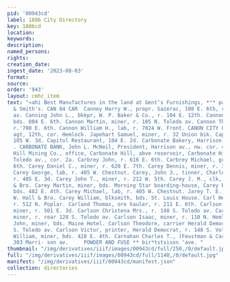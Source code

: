 ```yaml
---
pid: '00943cd'
label: 1886 City Directory
key: 1886cd
location: 
keywords: 
description: 
named_persons: 
rights: 
creation_date: 
ingest_date: '2023-08-03'
format: 
source: 
order: '943'
layout: cmhc_item
text: "«ahi Best Manufactures in the land at Gent’s Furnishings, *°* panics Fisner
  & Smith's. CAN 84 CAR  Canney Harry W., propr. Sazerac, 108 E. 6th, r. 320 Harrison
  av. Canning John L., bkkpr, W. P. Baker & Co., r. 104 E. 12th. Cannon James, miner,
  bds. 804 E. 6th. Cannon Martin, miner, r. 105 N. Toledo av. Cannon Thomas, lab,
  r.'700 E. 6th. Cannon William H., lab, r. 7024 W. Front. CANON CITY COAL, John Harvey,
  agt, 12th, cor. Hemlock. Japehart Samuel, miner, r. 32 Union bik. Capitol Ifotel,
  105 W. 3d. Capitol Restaurant, 104 E. 2d. Carbonate Bakery, Harrison av., cor. 5th.
  . CARBONATE BANK, John L. McNeil, President, Harrison av., nw. cor. 4th. Carbonate
  Hill Mining Co., office, Carbonate Hill, abve reservoir, Carbonate Hill School,
  Toledo av., cor. 2a. Carbrey John, r. 616 E. 6th. Carbrey Michael, grocer, 616 E.
  6th. Carey Daniel C., miner, r. 620 E. 7th. Carey Dennis, miner, r. 310 E. 6th.
  Carey George, lab, r. 405 W. Chestnut. Carey, John 3., tinner, Charles Boettcher,
  r. 405 E. 3d. Carey John T., miner, r. 212 W. 5th. Carey J. M., clk, J. W. Hall
  & Bro. Carey Martin, miner, bds. Morning Star boarding-house, Carey Patrick, miner,
  bds. 482 E. 4th. Carey Michael, lab, r. 405 W. Chestnut. Jarey T. E., driver, J.
  W. Hall & Bro. Carey William, blksmith, bds. St. Louis House. Carl Herbert F., clk,
  r. 512 N. Poplar. Carland Thomas, ore hauler, r. 211 E. 6th. Carlson Alfred S.,
  miner, r. 501 E. 3d. Carlson Christena Mrs., r. 148 S. Toledo av. Carlson Frank,
  miner, r. rear 128 S. Toledo av. Carlson Isaac, miner, r. 110 N. Hemlock. Carlson
  John, miner, bds. Maine Hotel. Carlson Theodore, carrier Herald Democrat, r. 148
  S. Toledo av. Carlson Victor, printer, Herald Democrat, r. 148 S. Voledo av. Carmody
  William, miner, bds. 428 E. 4th. Carnahan Charles T., (Feustman & Carnahan,) r.
  303 Marri- son av.     POWDER AND FUSE ** bir*tstsison ‘ave. "
thumbnail: "/img/derivatives/iiif/images/00943cd/full/250,/0/default.jpg"
full: "/img/derivatives/iiif/images/00943cd/full/1140,/0/default.jpg"
manifest: "/img/derivatives/iiif/00943cd/manifest.json"
collection: directories
---
```

